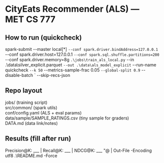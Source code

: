 
# CityEats Recommender (ALS) — MET CS 777

## How to run (quickcheck)
spark-submit --master local[*] `
  --conf spark.driver.bindAddress=127.0.0.1 `
  --conf spark.driver.host=127.0.0.1 `
  --conf spark.sql.shuffle.partitions=200 `
  --conf spark.driver.memory=8g `
  .\jobs\train_als_local.py `
  --in .\data\silver_explicit.parquet `
  --out .\data\als_model_explicit `
  --run-name quickcheck `
  --k 50 `
  --metrics-sample-frac 0.05 `
  --global-split 0.9 `
  --disable-batch `
  --skip-recs-json

## Repo layout
jobs/ (training script)  
src/common/ (spark utils)  
conf/config.yaml (ALS + eval params)  
data/sample/SAMPLE_RATINGS.csv (tiny sample for graders)  
DATA.md (data link/notes)

## Results (fill after run)
Precision@K: ___  |  Recall@K: ___  |  NDCG@K: ___
"@ | Out-File -Encoding utf8 .\README.md -Force
